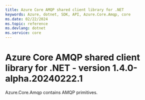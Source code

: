 ```yaml
---
title: Azure Core AMQP shared client library for .NET
keywords: Azure, dotnet, SDK, API, Azure.Core.Amqp, core
ms.date: 02/22/2024
ms.topic: reference
ms.devlang: dotnet
ms.service: core
---
```

# Azure Core AMQP shared client library for .NET - version 1.4.0-alpha.20240222.1 


Azure.Core.Amqp contains AMQP primitives. 

